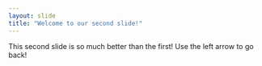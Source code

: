 ```yaml
---
layout: slide
title: "Welcome to our second slide!"
---
```

This second slide is so much better than the first!
Use the left arrow to go back!
